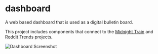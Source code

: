 # dashboard
A web based dashboard that is used as a digital bulletin board.

This project includes components that connect to the [Midnight Train](https://github.com/adam-dill/midnight-train) and [Reddit Trends](https://github.com/adam-dill/reddit-trends) projects.

![Dashboard Screenshot](https://adamdill.com/projects/dashboard/screenshot.jpg)
